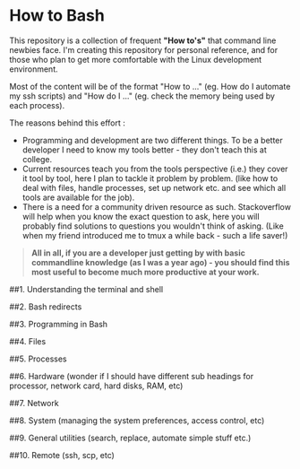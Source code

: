 # How to Bash
This repository is a collection of frequent **"How to's"** that command line newbies face. I'm creating this repository for personal reference, and for those who plan to get more comfortable with the Linux development environment. 

Most of the content will be of the format "How to ..." (eg. How do I automate my ssh scripts) and "How do I ..." (eg. check the memory being used by each process).

The reasons behind this effort :
* Programming and development are two different things. To be a better developer I need to know my tools better - they don't teach this at college. 
* Current resources teach you from the tools perspective (i.e.) they cover it tool by tool, here I plan to tackle it problem by problem. (like how to deal with files, handle processes, set up network etc. and see which all tools are available for the job).
* There is a need for a community driven resource as such. Stackoverflow will help when you know the exact question to ask, here you will probably find solutions to questions you wouldn't think of asking. (Like when my friend introduced me to tmux a while back - such a life saver!)


> **All in all, if you are a developer just getting by with basic commandline knowledge (as I was a year ago) - you should find this most useful to become much more productive at your work.**

##1. Understanding the terminal and shell

##2. Bash redirects

##3. Programming in Bash

##4. Files 

##5. Processes 

##6. Hardware
(wonder if I should have different sub headings for processor, network card, hard disks, RAM, etc)

##7. Network 

##8. System
(managing the system preferences, access control, etc)

##9. General utilities 
(search, replace, automate simple stuff etc.)

##10. Remote
(ssh, scp, etc)
